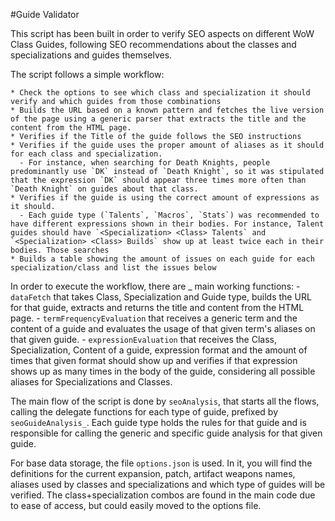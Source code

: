 #Guide Validator

This script has been built in order to verify SEO aspects on different WoW Class Guides, following SEO recommendations about the classes and specializations and guides themselves.

The script follows a simple workflow:

    * Check the options to see which class and specialization it should verify and which guides from those combinations
    * Builds the URL based on a known pattern and fetches the live version of the page using a generic parser that extracts the title and the content from the HTML page.
    * Verifies if the Title of the guide follows the SEO instructions
    * Verifies if the guide uses the proper amount of aliases as it should for each class and specialization. 
      - For instance, when searching for Death Knights, people predominantly use `DK` instead of `Death Knight`, so it was stipulated that the expression `DK` should appear three times more often than `Death Knight` on guides about that class.
    * Verifies if the guide is using the correct amount of expressions as it should.
      - Each guide type (`Talents`, `Macros`, `Stats`) was recommended to have different expressions shown in their bodies. For instance, Talent guides should have `<Specialization> <Class> Talents` and `<Specialization> <Class> Builds` show up at least twice each in their bodies. Those searches 
    * Builds a table showing the amount of issues on each guide for each specialization/class and list the issues below
    
In order to execute the workflow, there are _ main working functions:
    - `dataFetch` that takes Class, Specialization and Guide type, builds the URL for that guide, extracts and returns the title and content from the HTML page.
    - `termFrequencyEvaluation` that receives a generic term and the content of a guide and evaluates the usage of that given term's aliases on that given guide.
    - `expressionEvaluation` that receives the Class, Specialization, Content of a guide, expression format and the amount of times that given format should show up and  verifies if that expression shows up as many times in the body of the guide, considering all possible aliases for Specializations and Classes.

The main flow of the script is done by `seoAnalysis`, that starts all the flows, calling the delegate functions for each type of guide, prefixed by `seoGuideAnalysis_`. Each guide type holds the rules for that guide and is responsible for calling the generic and specific guide analysis for that given guide.

For base data storage, the file `options.json` is used. In it, you will find the definitions for the current expansion, patch, artifact weapons names, aliases used by classes and specializations and which type of guides will be verified. The class+specialization combos are found in the main code due to ease of access, but could easily moved to the options file.
    